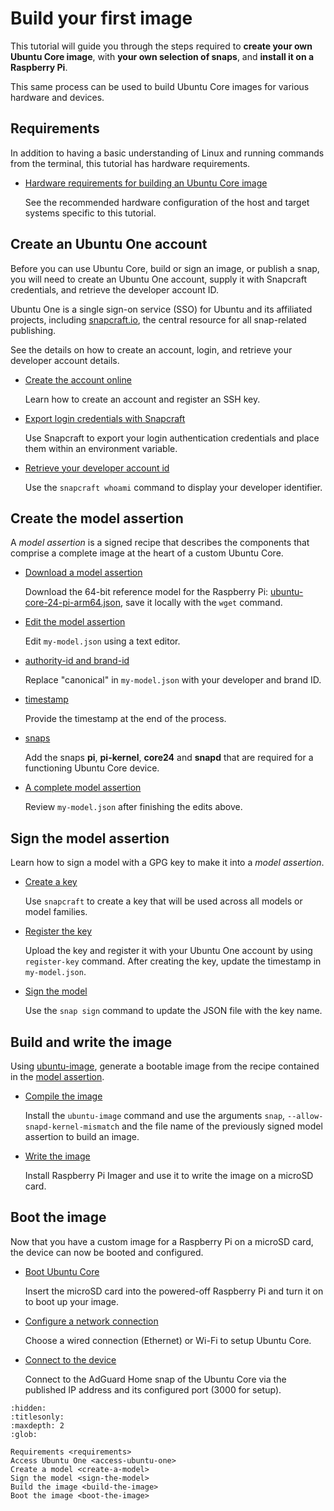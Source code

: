 # Build your first image

This tutorial will guide you through the steps required to **create your own Ubuntu Core image**, with **your own selection of snaps**, and **install it on a Raspberry Pi**.  

This same process can be used to build Ubuntu Core images for various hardware and devices.

## Requirements

In addition to having a basic understanding of Linux and running commands from the terminal, this tutorial has hardware requirements.

* [Hardware requirements for building an Ubuntu Core image](requirements.md)

  See the recommended hardware configuration of the host and target systems specific to this tutorial.

## Create an Ubuntu One account

Before you can use Ubuntu Core, build or sign an image, or publish a snap, you will need to create an Ubuntu One account, supply it with Snapcraft credentials, and retrieve the developer account ID.

Ubuntu One is a single sign-on service (SSO) for Ubuntu and its affiliated projects, including [snapcraft.io](https://snapcraft.io), the central resource for all snap-related publishing.

See the details on how to create an account, login, and retrieve your developer account details.

* [Create the account online](access-ubuntu-one.md#create-an-ubuntu-one-account)

  Learn how to create an account and register an SSH key.

* [Export login credentials with Snapcraft](access-ubuntu-one.md#snapcraft-credentials)

  Use Snapcraft to export your login authentication credentials and place them within an environment variable.

* [Retrieve your developer account id](access-ubuntu-one.md#retrieve-your-developer-account-id)

  Use the `snapcraft whoami` command to display your developer identifier.

## Create the model assertion

A _model assertion_ is a signed recipe that describes the components that comprise a complete image at the heart of a custom Ubuntu Core.

* [Download a model assertion](create-a-model.md#download-a-model-file)

  Download the 64-bit reference model for the Raspberry Pi: [ubuntu-core-24-pi-arm64.json](https://raw.githubusercontent.com/snapcore/models/master/ubuntu-core-24-pi-arm64.json), save it locally with the `wget` command.

* [Edit the model assertion](create-a-model.md#edit-the-model-file)

  Edit `my-model.json` using a text editor.

* [authority-id and brand-id](create-a-model.md#authority-id-and-brand-id)

  Replace "canonical" in `my-model.json` with your developer and brand ID.

* [timestamp](create-a-model.md#timestamp)

  Provide the timestamp at the end of the process.

* [snaps](create-a-model.md#snaps)

  Add the snaps **pi**, **pi-kernel**, **core24** and **snapd** that are required for a functioning Ubuntu Core device.

* [A complete model assertion](create-a-model.md#complete-model-example)

  Review `my-model.json` after finishing the edits above.

## Sign the model assertion

Learn how to sign a model with a GPG key to make it into a _model assertion_.

* [Create a key](sign-the-model.md#create-a-key)

  Use `snapcraft` to create a key that will be used across all models or model families.

* [Register the key](sign-the-model.md#register-the-key)

  Upload the key and register it with your Ubuntu One account by using `register-key` command. After creating the key, update the timestamp in `my-model.json`.

* [Sign the model](sign-the-model.md#sign-the-model)

  Use the `snap sign` command to update the JSON file with the key name.

## Build and write the image

Using [ubuntu-image](https://github.com/canonical/ubuntu-image), generate a bootable image from the recipe contained in the [model assertion](/tutorials/build-your-first-image/create-a-model).

* [Compile the image](build-the-image.md#compile-the-image)

  Install the `ubuntu-image` command and use the arguments `snap`, `--allow-snapd-kernel-mismatch` and the file name of the previously signed model assertion to build an image.

* [Write the image](build-the-image.md#write-the-image)

  Install Raspberry Pi Imager and use it to write the image on a microSD card.

## Boot the image

Now that you have a custom image for a Raspberry Pi on a microSD card, the device can now be booted and configured.

* [Boot Ubuntu Core](boot-the-image.md#boot-ubuntu-core)

  Insert the microSD card into the powered-off Raspberry Pi and turn it on to boot up your image.

* [Configure a network connection](boot-the-image.md#configure-a-network-connection)

  Choose a wired connection (Ethernet) or Wi-Fi to setup Ubuntu Core.

* [Connect to the device](boot-the-image.md#connect-to-the-device)

  Connect to the AdGuard Home snap of the Ubuntu Core via the published IP address and its configured port (3000 for setup).

```{toctree}
:hidden:
:titlesonly:
:maxdepth: 2
:glob:

Requirements <requirements>
Access Ubuntu One <access-ubuntu-one>
Create a model <create-a-model>
Sign the model <sign-the-model>
Build the image <build-the-image>
Boot the image <boot-the-image>
